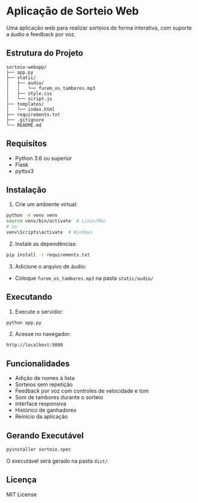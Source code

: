 # Aplicação de Sorteio Web

Uma aplicação web para realizar sorteios de forma interativa, com suporte a áudio e feedback por voz.

## Estrutura do Projeto

```
sorteio-webapp/
├── app.py
├── static/
│   ├── audio/
│   │   └── furem_os_tambores.mp3
│   ├── style.css
│   └── script.js
├── templates/
│   └── index.html
├── requirements.txt
├── .gitignore
└── README.md
```

## Requisitos

- Python 3.6 ou superior
- Flask
- pyttsx3

## Instalação

1. Crie um ambiente virtual:
```bash
python -m venv venv
source venv/bin/activate  # Linux/Mac
# ou
venv\Scripts\activate  # Windows
```

2. Instale as dependências:
```bash
pip install -r requirements.txt
```

3. Adicione o arquivo de áudio:
- Coloque `furem_os_tambores.mp3` na pasta `static/audio/`

## Executando

1. Execute o servidor:
```bash
python app.py
```

2. Acesse no navegador:
```
http://localhost:5000
```

## Funcionalidades

- Adição de nomes à lista
- Sorteios sem repetição
- Feedback por voz com controles de velocidade e tom
- Som de tambores durante o sorteio
- Interface responsiva
- Histórico de ganhadores
- Reinício da aplicação

## Gerando Executável

```bash
pyinstaller sorteio.spec
```

O executável será gerado na pasta `dist/`.

## Licença

MIT License
